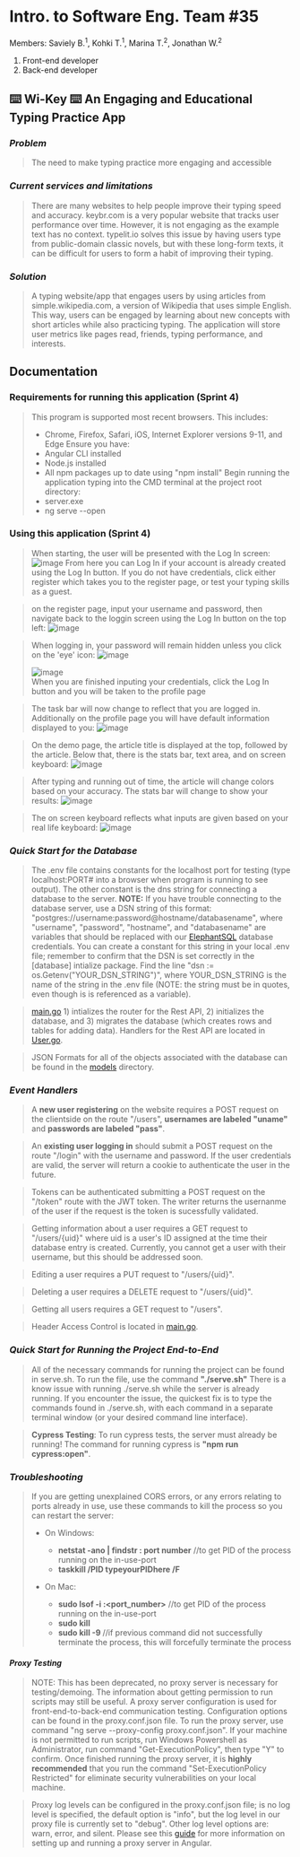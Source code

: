 # Intro. to Software Eng. Team #35
Members: Saviely B.<sup>1</sup>, Kohki T.<sup>1</sup>, Marina T.<sup>2</sup>, Jonathan W.<sup>2</sup>
1. Front-end developer
2. Back-end developer

## ⌨️ Wi-Key ⌨️ An Engaging and Educational Typing Practice App

### _Problem_
>The need to make typing practice more engaging and accessible

### _Current services and limitations_
>There are many websites to help people improve their typing speed and accuracy. keybr.com is a very popular website that tracks user performance over time. However, it is not engaging as the example text has no context. typelit.io solves this issue by having users type from public-domain classic novels, but with these long-form texts, it can be difficult for users to form a habit of improving their typing.

### _Solution_
>A typing website/app that engages users by using articles from simple.wikipedia.com, a version of Wikipedia that uses simple English. This way, users can be engaged by learning about new concepts with short articles while also practicing typing. The application will store user metrics like pages read, friends, typing performance, and interests.

## Documentation

### Requirements for running this application (Sprint 4)
> This program is supported most recent browsers. This includes: 
> * Chrome, Firefox, Safari, iOS, Internet Explorer versions 9-11, and Edge
> Ensure you have:
> * Angular CLI installed
> * Node.js installed
> * All npm packages up to date using "npm install"
> Begin running the application typing into the CMD terminal at the project root directory:
> * server.exe
> * ng serve --open 

### Using this application (Sprint 4)
>  When starting, the user will be presented with the Log In screen:
>  ![image](https://user-images.githubusercontent.com/85584638/233169469-10f9cf45-624e-4da5-8ba6-9ab108bfac40.png)
>  From here you can Log In if your account is already created using the Log In button. If you do not have credentials, click either register which takes you to the register page, or test your typing skills as a guest.

>  on the register page, input your username and password, then navigate back to the loggin screen using the Log In button on the top left:
>  ![image](https://user-images.githubusercontent.com/85584638/233171159-0e74a511-a3d1-48d4-bb7c-971633e5977a.png)<br>

>  When logging in, your password will remain hidden unless you click on the 'eye' icon:
>  ![image](https://user-images.githubusercontent.com/85584638/233176145-2f25b148-7215-498f-9b79-38d073c2a106.png)<br>
>  
>  ![image](https://user-images.githubusercontent.com/85584638/233176262-1104a186-3f10-498b-8eec-351cef639762.png)<br>
>  When you are finished inputing your credentials, click the Log In button and you will be taken to the profile page

>  The task bar will now change to reflect that you are logged in. Additionally on the profile page you will have default information displayed to you:
>  ![image](https://user-images.githubusercontent.com/85584638/233190837-3393172d-5abb-4b70-9b0c-31ef18a69a09.png)<br>

>  On the demo page, the article title is displayed at the top, followed by the article. Below that, there is the stats bar, text area, and on screen keyboard:
>  ![image](https://user-images.githubusercontent.com/85584638/233170097-e7ceab31-e19f-49ba-b274-35d71a2abdf9.png)<br>

>  After typing and running out of time, the article will change colors based on your accuracy. The stats bar will change to show your results:
>  ![image](https://user-images.githubusercontent.com/85584638/233170598-1c254195-3913-486a-8e81-06458a7fd20b.png)<br>

>  The on screen keyboard reflects what inputs are given based on your real life keyboard:
>  ![image](https://user-images.githubusercontent.com/85584638/233170889-e0215029-4be4-417b-9cfe-6b69e63a16c2.png)<br>




### _Quick Start for the Database_
> The .env file contains constants for the localhost port for testing (type localhost:PORT# into a browser when program is running to see output). The other constant is the dns string for connecting a database to the server. 
**NOTE:** If you have trouble connecting to the database server, use a DSN string of this format: "postgres://username:password@hostname/databasename", where "username", "password", "hostname", and "databasename" are variables that should be replaced with our [ElephantSQL](https://www.elephantsql.com/docs/index.html) database credentials. You can create a constant for this string in your local .env file; remember to confirm that the DSN is set correctly in the [database] intialize package. Find the line "dsn := os.Getenv("YOUR_DSN_STRING")", where YOUR_DSN_STRING is the name of the string in the .env file (NOTE: the string must be in quotes, even though is is referenced as a variable).

> [main.go](https://github.com/WasabiTech-777/SWE-2023-Spring/blob/main/src/server/main.go) 1) intializes the router for the Rest API, 2) initializes the database, and 3) migrates the database (which creates rows and tables for adding data). 
> Handlers for the Rest API are located in [User.go](https://github.com/WasabiTech-777/SWE-2023-Spring/blob/main/src/server/models/User.go). 

> JSON Formats for all of the objects associated with the database can be found in the [models](https://github.com/WasabiTech-777/SWE-2023-Spring/tree/main/src/server/models) directory. 

### _Event Handlers_

> A **new user registering** on the website requires a POST request on the clientside on the route "/users", **usernames are labeled "uname"** and **passwords are labeled "pass"**.

> An **existing user logging in** should submit a POST request on the route "/login" with the username and password. If the user credentials are valid, the server will return a cookie to authenticate the user in the future.  

> Tokens can be authenticated submitting a POST request on the "/token" route with the JWT token. The writer returns the usernanme of the user if the request is the token is sucessfully validated. 

> Getting information about a user requires a GET request to "/users/{uid}" where uid is a user's ID assigned at the time their database entry is created. Currently, you cannot get a user with their username, but this should be addressed soon.

> Editing a user requires a PUT request to "/users/{uid}".

> Deleting a user requires a DELETE request to "/users/{uid}".

> Getting all users requires a GET request to "/users".

> Header Access Control is located in [main.go](https://github.com/WasabiTech-777/SWE-2023-Spring/blob/main/src/server/main.go). 

### _Quick Start for Running the Project End-to-End_

> All of the necessary commands for running the project can be found in serve.sh. To run the file, use the command **"./serve.sh"** There is a know issue with running ./serve.sh while the server is already running. If you encounter the issue, the quickest fix is to type the commands found in ./serve.sh, with each command in a separate terminal window (or your desired command line interface).

> **Cypress Testing**: To run cypress tests, the server must already be running! The command for running cypress is **"npm run cypress:open"**.

### _Troubleshooting_
> If you are getting unexplained CORS errors, or any errors relating to ports already in use, use these commands to kill the process so you can restart the server:
> * On Windows: 
>   * **netstat -ano | findstr : port number**      //to get PID of the process running on the in-use-port
>   * **taskkill /PID typeyourPIDhere /F**
> 
> * On Mac:
>   * **sudo lsof -i :<port_number>**          //to get PID of the process running on the in-use-port
>   * **sudo kill <PID>**
>   * **sudo kill -9 <PID>**                   //if previous command did not successfully terminate the process, this will forcefully terminate the process

#### _Proxy Testing_
> NOTE: This has been deprecated, no proxy server is necessary for testing/demoing. The information about getting permission to run scripts may still be useful.
> A proxy server configuration is used for front-end-to-back-end communication testing. Configuration options can be found in the proxy.conf.json file. To run the proxy server, use command "ng serve --proxy-config proxy.conf.json". If your machine is not permitted to run scripts, run Windows Powershell as Administrator, run command "Get-ExecutionPolicy", then type "Y" to confirm. Once finished running the proxy server, it is **highly recommended** that you run the command "Set-ExecutionPolicy Restricted" for eliminate security vulnerabilities on your local machine. 

> Proxy log levels can be configured in the proxy.conf.json file; is no log level is specified, the default option is "info", but the log level in our proxy file is currently set to "debug". Other log level options are: warn, error, and silent. Please see this [guide](https://angular.io/guide/build) for more information on setting up and running a proxy server in Angular.
